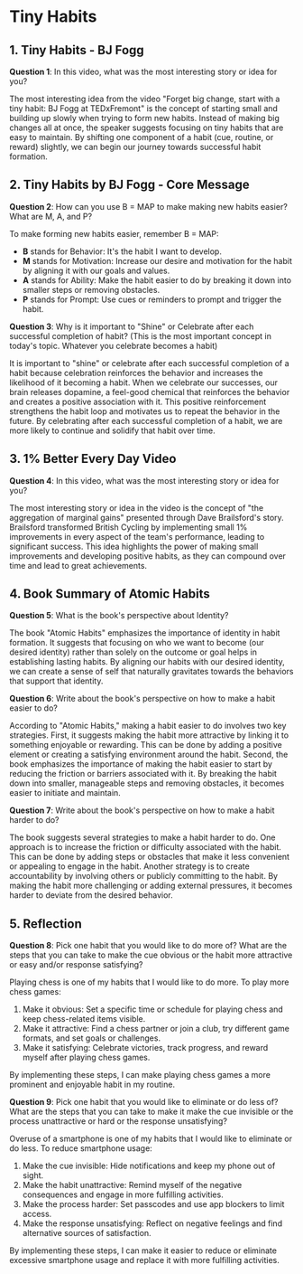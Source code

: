 # Tiny Habits

## 1. Tiny Habits - BJ Fogg

**Question 1**: In this video, what was the most interesting story or idea for you?

The most interesting idea from the video "Forget big change, start with a tiny habit: BJ Fogg at TEDxFremont" is the concept of starting small and building up slowly when trying to form new habits. Instead of making big changes all at once, the speaker suggests focusing on tiny habits that are easy to maintain. By shifting one component of a habit (cue, routine, or reward) slightly, we can begin our journey towards successful habit formation.

## 2. Tiny Habits by BJ Fogg - Core Message

**Question 2**: How can you use B = MAP to make making new habits easier? What are M, A, and P?

To make forming new habits easier, remember B = MAP:

- **B** stands for Behavior: It's the habit I want to develop.
- **M** stands for Motivation: Increase our desire and motivation for the habit by aligning it with our goals and values.
- **A** stands for Ability: Make the habit easier to do by breaking it down into smaller steps or removing obstacles.
- **P** stands for Prompt: Use cues or reminders to prompt and trigger the habit.

**Question 3**: Why is it important to "Shine" or Celebrate after each successful completion of habit? (This is the most important concept in today's topic. Whatever you celebrate becomes a habit)

It is important to "shine" or celebrate after each successful completion of a habit because celebration reinforces the behavior and increases the likelihood of it becoming a habit. When we celebrate our successes, our brain releases dopamine, a feel-good chemical that reinforces the behavior and creates a positive association with it. This positive reinforcement strengthens the habit loop and motivates us to repeat the behavior in the future. By celebrating after each successful completion of a habit, we are more likely to continue and solidify that habit over time.

## 3. 1% Better Every Day Video

**Question 4**: In this video, what was the most interesting story or idea for you?

The most interesting story or idea in the video is the concept of "the aggregation of marginal gains" presented through Dave Brailsford's story. Brailsford transformed British Cycling by implementing small 1% improvements in every aspect of the team's performance, leading to significant success. This idea highlights the power of making small improvements and developing positive habits, as they can compound over time and lead to great achievements.

## 4. Book Summary of Atomic Habits

**Question 5**: What is the book's perspective about Identity?

The book "Atomic Habits" emphasizes the importance of identity in habit formation. It suggests that focusing on who we want to become (our desired identity) rather than solely on the outcome or goal helps in establishing lasting habits. By aligning our habits with our desired identity, we can create a sense of self that naturally gravitates towards the behaviors that support that identity.

**Question 6**: Write about the book's perspective on how to make a habit easier to do?

According to "Atomic Habits," making a habit easier to do involves two key strategies. First, it suggests making the habit more attractive by linking it to something enjoyable or rewarding. This can be done by adding a positive element or creating a satisfying environment around the habit. Second, the book emphasizes the importance of making the habit easier to start by reducing the friction or barriers associated with it. By breaking the habit down into smaller, manageable steps and removing obstacles, it becomes easier to initiate and maintain.

**Question 7**: Write about the book's perspective on how to make a habit harder to do?

The book suggests several strategies to make a habit harder to do. One approach is to increase the friction or difficulty associated with the habit. This can be done by adding steps or obstacles that make it less convenient or appealing to engage in the habit. Another strategy is to create accountability by involving others or publicly committing to the habit. By making the habit more challenging or adding external pressures, it becomes harder to deviate from the desired behavior.

## 5. Reflection

**Question 8**: Pick one habit that you would like to do more of? What are the steps that you can take to make the cue obvious or the habit more attractive or easy and/or response satisfying?

Playing chess is one of my habits that I would like to do more. To play more chess games:

1. Make it obvious: Set a specific time or schedule for playing chess and keep chess-related items visible.
2. Make it attractive: Find a chess partner or join a club, try different game formats, and set goals or challenges.
3. Make it satisfying: Celebrate victories, track progress, and reward myself after playing chess games.

By implementing these steps, I can make playing chess games a more prominent and enjoyable habit in my routine.

**Question 9**: Pick one habit that you would like to eliminate or do less of? What are the steps that you can take to make it make the cue invisible or the process unattractive or hard or the response unsatisfying?

Overuse of a smartphone is one of my habits that I would like to eliminate or do less. To reduce smartphone usage:

1. Make the cue invisible: Hide notifications and keep my phone out of sight.
2. Make the habit unattractive: Remind myself of the negative consequences and engage in more fulfilling activities.
3. Make the process harder: Set passcodes and use app blockers to limit access.
4. Make the response unsatisfying: Reflect on negative feelings and find alternative sources of satisfaction.

By implementing these steps, I can make it easier to reduce or eliminate excessive smartphone usage and replace it with more fulfilling activities.
